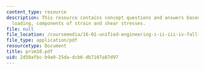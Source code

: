 ```yaml
---
content_type: resource
description: This resource contains concept questions and answers based on torsional
  loading, components of strain and shear stresses.
file: null
file_location: /coursemedia/16-01-unified-engineering-i-ii-iii-iv-fall-2005-spring-2006/2d50afbcb9a025dadcb6db7107a87d97_prsm10.pdf
file_type: application/pdf
resourcetype: Document
title: prsm10.pdf
uid: 2d50afbc-b9a0-25da-dcb6-db7107a87d97
---
```

